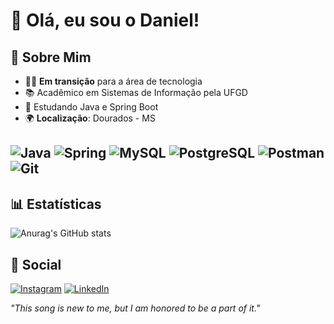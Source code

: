 # 👋 Olá, eu sou o Daniel!

## 🚀 Sobre Mim

- 👨‍💻 **Em transição** para a área de tecnologia
- 📚 Acadêmico em Sistemas de Informação pela UFGD
- 🌱 Estudando Java e Spring Boot
- 🌍 **Localização**: Dourados - MS  

![Java](https://img.shields.io/badge/java-%23FFF.svg?style=for-the-badge&logo=openjdk&logoColor=282828)
![Spring](https://img.shields.io/badge/spring-%23FFF.svg?style=for-the-badge&logo=spring&logoColor=282828)
![MySQL](https://img.shields.io/badge/MySQL-FFF?style=for-the-badge&logo=mysql&logoColor=282828)
![PostgreSQL](https://img.shields.io/badge/PostgreSQL-FFF?style=for-the-badge&logo=postgresql&logoColor=282828)
![Postman](https://img.shields.io/badge/Postman-FFF.svg?style=for-the-badge&logo=Postman&logoColor=282828)
![Git](https://img.shields.io/badge/GIT-FFF?style=for-the-badge&logo=git&logoColor=282828)
---

## 📊 Estatísticas

![Anurag's GitHub stats](https://github-readme-stats.vercel.app/api?username=danielgneves&show_icons=true&theme=graywhite)

## 👤 Social 
[![Instagram](https://img.shields.io/badge/-Instagram-%23FFF?style=for-the-badge&logo=instagram&logoColor=282828)](https://www.instagram.com/danielgneves/) [![LinkedIn](https://img.shields.io/badge/LinkedIn-white?style=for-the-badge&logo=linkedin&logoColor=282828)](https://www.linkedin.com/in/danielgneves/)

*"This song is new to me, but I am honored to be a part of it."*
